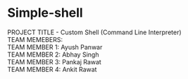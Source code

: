 # Simple-shell
PROJECT TITLE - Custom Shell (Command Line Interpreter)
<br>
TEAM MEMEBERS:<br>
TEAM MEMBER 1: Ayush Panwar<br>
TEAM MEMBER 2: Abhay Singh<br>
TEAM MEMBER 3: Pankaj Rawat<br>
TEAM MEMBER 4: Ankit Rawat<br>



